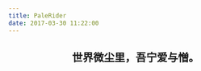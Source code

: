 ```yaml
---
title: PaleRider
date: 2017-03-30 11:22:00
---
```



<h2 align = "center">世界微尘里，吾宁爱与憎。</h2>
<center></center>
<h3 align = "center"></h3>













